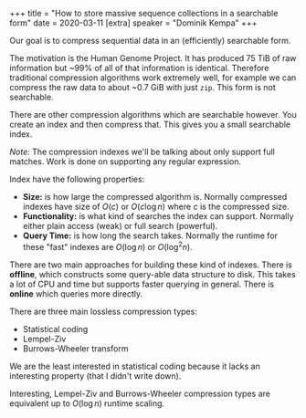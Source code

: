 +++
title = "How to store massive sequence collections in a searchable form"
date = 2020-03-11
[extra]
speaker = "Dominik Kempa"
+++

Our goal is to compress sequential data in an (efficiently) searchable form.

The motivation is the Human Genome Project. It has produced 75 TiB of raw
information but ~99% of all of that information is identical. Therefore
traditional compression algorithms work extremely well, for example we can
compress the raw data to about ~0.7 GiB with just `zip`. This form is not
searchable.

There are other compression algorithms which are searchable however. You create
an index and then compress that. This gives you a small searchable index.

*Note:* The compression indexes we'll be talking about only support full
matches. Work is done on supporting any regular expression.

Index have the following properties:
* **Size:** is how large the compressed algorithm is. Normally compressed
  indexes have size of $O(c)$ or $O(c \log n)$ where $c$ is the compressed size.
* **Functionality:** is what kind of searches the index can support. Normally
  either plain access (weak) or full search (powerful).
* **Query Time:** is how long the search takes. Normally the runtime for these
  "fast" indexes are $O(\log n)$ or $O(\log^2 n)$.

There are two main approaches for building these kind of indexes. There is
**offline**, which constructs some query-able data structure to disk. This
takes a lot of CPU and time but supports faster querying in general. There is
**online** which queries more directly.

There are three main lossless compression types:
* Statistical coding
* Lempel-Ziv
* Burrows-Wheeler transform

We are the least interested in statistical coding because it lacks an
interesting property (that I didn't write down).

Interesting, Lempel-Ziv and Burrows-Wheeler compression types are equivalent up
to $O(\log n)$ runtime scaling.
